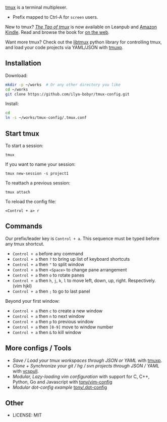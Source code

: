 [tmux](http://tmux.sourceforge.net/) is a terminal multiplexer.

- Prefix mapped to Ctrl-A for `screen` users.

New to tmux? [*The Tao of tmux*](https://leanpub.com/the-tao-of-tmux) is
now available on Leanpub and [Amazon Kindle](http://amzn.to/2gPfRhC). Read
and browse the book for [on the
web](https://leanpub.com/the-tao-of-tmux/read).

Want more tmux? Check out the [libtmux](https://github.com/tony/libtmux)
python library for controlling tmux, and load your code projects via
YAML/JSON with [tmuxp](https://github.com/tony/tmuxp).

Installation
------------

  Download:

```bash
mkdir -p ~/works  # Or any other directory you like
cd ~/works
git clone https://github.com/ilya-bobyr/tmux-config.git
```

  Install:

```bash
cd
ln -s ~/works/tmux-config/.tmux.conf
```

Start tmux
----------

To start a session:

`tmux`

If you want to name your session:

`tmux new-session -s project1`

To reattach a previous session:

`tmux attach`

To reload the config file:

`<Control + a> r`

Commands
--------

Our prefix/leader key is `Control + a`. This sequence must be typed before
any tmux shortcut.

* `Control + a` before any command
* `Control + a` then `?` to bring up list of keyboard shortcuts
* `Control + a` then `"` to split window
* `Control + a` then `<Space>` to change pane arrangement
* `Control + a` then `o` to rotate panes
* `Control + a` then `h`, `j`, `k`, `l` to move left, down, up, right. Respectively. (vim hjkl)
* `Control + a` then `;` to go to last panel

Beyond your first window:

* `Control + a` then `c` to create a new window
* `Control + a` then `n` to next window
* `Control + a` then `p` to previous window
* `Control + a` then `[0-9]` move to window number
* `Control + a` then `&` to kill window

More configs / Tools
--------------------

* *Save / Load your tmux workspaces through JSON or YAML* with
  [tmuxp](https://github.com/tony/tmuxp).
* *Clone + Synchronize your git / hg / svn projects through JSON / YAML*
  with [vcspull](https://github.com/tony/vcspull).
* *Modular, Lazy-loading vim configuration* with support for C, C++,
  Python, Go and Javascript with
  [tony/vim-config](https://github.com/tony/vim-config)
* *Modular dot-config example*
  [tony/.dot-config](https://github.com/tony/.dot-config)

Other
-----

* LICENSE: MIT
